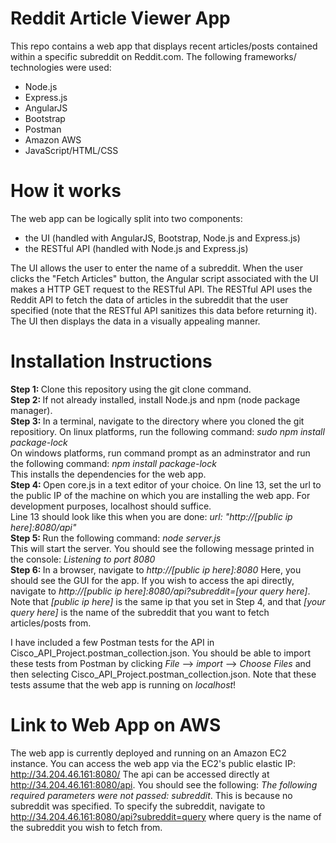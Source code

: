 # Reddit Article Viewer App

This repo contains a web app that displays recent articles/posts contained within a specific subreddit on Reddit.com. The following frameworks/ technologies were used:
  - Node.js
  - Express.js
  - AngularJS
  - Bootstrap
  - Postman
  - Amazon AWS
  - JavaScript/HTML/CSS
  
# How it works

The web app can be logically split into two components: 
  - the UI (handled with AngularJS, Bootstrap, Node.js and Express.js)
  - the RESTful API (handled with Node.js and Express.js)
  
The UI allows the user to enter the name of a subreddit. When the user clicks the "Fetch Articles" button, the Angular script associated with the UI makes a HTTP GET request to the RESTful API. The RESTful API uses the Reddit API to fetch the data of articles in the subreddit that the user specified (note that the RESTful API sanitizes this data before returning it). The UI then displays the data in a visually appealing manner.

# Installation Instructions

<p><b>Step 1: </b>Clone this repository using the git clone command.</br>
<b>Step 2: </b>If not already installed, install Node.js and npm (node package manager).</br>
<b>Step 3: </b>In a terminal, navigate to the directory where you cloned the git repositiory. On linux platforms, run the following command: <i>sudo npm install package-lock</i></br>
  On windows platforms, run command prompt as an adminstrator and run the following command: <i>npm install package-lock</i></br>
This installs the dependencies for the web app.</br>
<b>Step 4: </b>Open core.js in a text editor of your choice. On line 13, set the url to the public IP of the machine on which you are installing the web app. For development purposes, localhost should suffice.</br>Line 13 should look like this when you are done: <i>url: "http://[public ip here]:8080/api"</i></br>
<b>Step 5: </b>Run the following command: <i>node server.js</i></br>
  This will start the server. You should see the following message printed in the console: <i>Listening to port 8080</i></br>
<b>Step 6: </b>In a browser, navigate to <i>http://[public ip here]:8080</i> Here, you should see the GUI for the app. If you wish to access the api directly, navigate to <i>http://[public ip here]:8080/api?subreddit=[your query here]</i>. Note that <i>[public ip here]</i> is the same ip that you set in Step 4, and that <i>[your query here]</i> is the name of the subreddit that you want to fetch articles/posts from.</p>

I have included a few Postman tests for the API in Cisco_API_Project.postman_collection.json. You should be able to import these tests from Postman by clicking <i>File</i> --> <i>import</i> -->  <i>Choose Files</i> and then selecting Cisco_API_Project.postman_collection.json. Note that these tests assume that the web app is running on <i>localhost</i>!

# Link to Web App on AWS
The web app is currently deployed and running on an Amazon EC2 instance. You can access the web app via the EC2's public elastic IP: http://34.204.46.161:8080/ 
The api can be accessed directly at http://34.204.46.161:8080/api. You should see the following: <i>The following required parameters were not passed: subreddit</i>. This is because no subreddit was specified. To specify the subreddit, navigate to http://34.204.46.161:8080/api?subreddit=query where query is the name of the subreddit you wish to fetch from.
